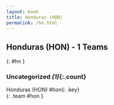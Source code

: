 ```yaml
---
layout: book
title: Honduras (HON)
permalink: /hn.html
---
```


## Honduras (HON) - 1 Teams
{: #hn }









### Uncategorized _(1)_{:.count}

Honduras  (HON)  _#hon_{: .key} <br>
{: .team #hon }


 
